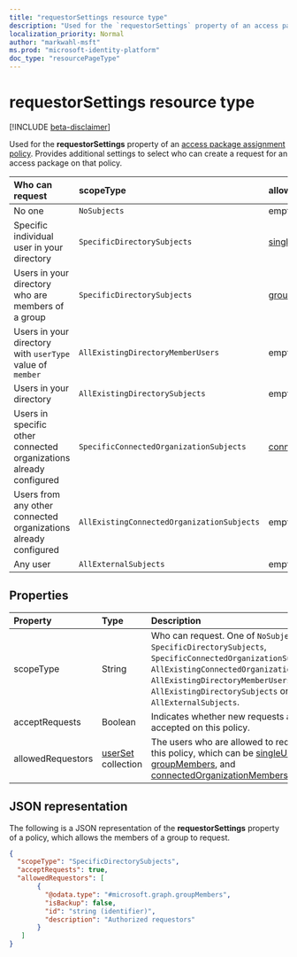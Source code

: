 ```yaml
---
title: "requestorSettings resource type"
description: "Used for the `requestorSettings` property of an access package assignment policy. Provides additional settings to select who can create a request."
localization_priority: Normal
author: "markwahl-msft"
ms.prod: "microsoft-identity-platform"
doc_type: "resourcePageType"
---
```


# requestorSettings resource type

[!INCLUDE [beta-disclaimer](../../includes/beta-disclaimer.md)]

Used for the **requestorSettings** property of an [access package assignment policy](accesspackageassignmentpolicy.md). Provides additional settings to select who can create a request for an access package on that policy.

| Who can request | scopeType | allowedRequestors collection|
|:----------------|:----------|:------------------|
|No one|`NoSubjects`|empty array|
|Specific individual user in your directory|`SpecificDirectorySubjects`|[singleUser](singleuser.md)|
|Users in your directory who are members of a group|`SpecificDirectorySubjects`|[groupMembers](groupmembers.md)|
|Users in your directory with `userType` value of `member`|`AllExistingDirectoryMemberUsers`|empty array|
|Users in your directory|`AllExistingDirectorySubjects`|empty array|
|Users in specific other connected organizations already configured|`SpecificConnectedOrganizationSubjects`|[connectedOrganizationMembers](connectedorganizationmembers.md)|
|Users from any other connected organizations already configured|`AllExistingConnectedOrganizationSubjects`|empty array|
|Any user|`AllExternalSubjects`|empty array|

## Properties

| Property                     | Type                      | Description |
| :--------------------------- | :------------------------ | :---------- |
| scopeType |String |Who can request. One of `NoSubjects`, `SpecificDirectorySubjects`, `SpecificConnectedOrganizationSubjects`, `AllExistingConnectedOrganizationSubjects`, `AllExistingDirectoryMemberUsers`, `AllExistingDirectorySubjects` or `AllExternalSubjects`.  |
| acceptRequests | Boolean | Indicates whether new requests are accepted on this policy. |
| allowedRequestors | [userSet](userset.md) collection| The users who are allowed to request on this policy, which can be [singleUser](singleuser.md), [groupMembers](groupmembers.md), and [connectedOrganizationMembers](connectedorganizationmembers.md). |

## JSON representation


The following is a JSON representation of the **requestorSettings** property of a policy, which allows the members of a group to request.

<!-- {
  "blockType": "resource",
  "optionalProperties": [

  ],
  "@odata.type": "microsoft.graph.requestorSettings",
  "baseType": ""
}-->

```json
{
  "scopeType": "SpecificDirectorySubjects",
  "acceptRequests": true,
  "allowedRequestors": [
       {
         "@odata.type": "#microsoft.graph.groupMembers",
         "isBackup": false,
         "id": "string (identifier)",
         "description": "Authorized requestors"
       }
   ]
}
```


<!-- uuid: 16cd6b66-4b1a-43a1-adaf-3a886856ed98
2019-02-04 14:57:30 UTC -->
<!-- {
  "type": "#page.annotation",
  "description": "requestorSettings complex type",
  "keywords": "",
  "section": "documentation",
  "tocPath": ""
}-->
